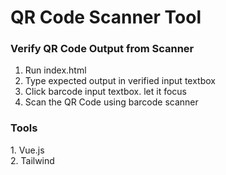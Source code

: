 <h1>QR Code Scanner Tool</h1>

<h3>Verify QR Code Output from Scanner</h3>

1. Run index.html
2. Type expected output in verified input textbox
3. Click barcode input textbox. let it focus
4. Scan the QR Code using barcode scanner

<h3>Tools</h3>
1. Vue.js <br>
2. Tailwind
